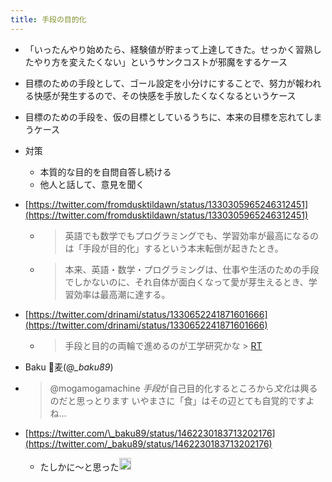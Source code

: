 ```yaml
---
title: 手段の目的化
---
```


* 「いったんやり始めたら、経験値が貯まって上達してきた。せっかく習熟したやり方を変えたくない」というサンクコストが邪魔をするケース

* 目標のための手段として、ゴール設定を小分けにすることで、努力が報われる快感が発生するので、その快感を手放したくなくなるというケース

* 目標のための手段を、仮の目標としているうちに、本来の目標を忘れてしまうケース

* 対策
  
  * 本質的な目的を自問自答し続ける
  * 他人と話して、意見を聞く
* [https://twitter.com/fromdusktildawn/status/1330305965246312451](https://twitter.com/fromdusktildawn/status/1330305965246312451)
  
  * 
     > 
     > 英語でも数学でもプログラミングでも、学習効率が最高になるのは「手段が目的化」するという本末転倒が起きたとき。
  
  * 
     > 
     > 本来、英語・数学・プログラミングは、仕事や生活のための手段でしかないのに、それ自体が面白くなって愛が芽生えるとき、学習効率は最高潮に達する。

* [https://twitter.com/drinami/status/1330652241871601666](https://twitter.com/drinami/status/1330652241871601666)
  
  * 
     > 
     > 手段と目的の両輪で進めるのが工学研究かな > [RT](https://twitter.com/fromdusktildawn/status/1330305965246312451)

* Baku 🌾麦(@*\_baku89*)

* 
   > 
   > @mogamogamachine *手段*が自己目的化するところから*文化*は興るのだと思っとります いやまさに「食」はその辺とても自覚的ですよね…

* [https://twitter.com/\_baku89/status/1462230183713202176](https://twitter.com/_baku89/status/1462230183713202176)
  
  * たしかに〜と思った<img src='https://scrapbox.io/api/pages/blu3mo-public/blu3mo/icon' alt='blu3mo.icon' height="19.5"/>
